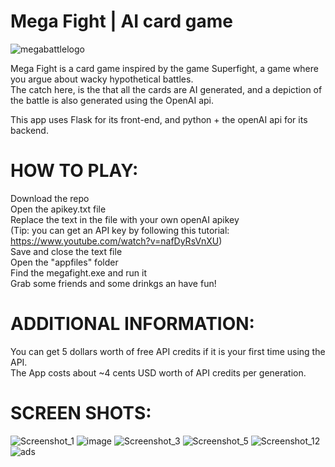 # Mega Fight | AI card game
![megabattlelogo](https://github.com/xOcarin/Mega-Fight---AI-card-game/assets/119756949/62811bcc-cd58-4f62-b738-61b0ea4b5487)

Mega Fight is a card game inspired by the game Superfight, a game where you argue about wacky hypothetical battles. <br>
The catch here, is the that all the cards are AI generated, and a depiction of the battle is also generated using the OpenAI api. <br>

This app uses Flask for its front-end, and python + the openAI api for its backend. <br>

# HOW TO PLAY:
Download the repo <br>
Open the apikey.txt file <br>
Replace the text in the file with your own openAI apikey <br>
(Tip: you can get an API key by following this tutorial: https://www.youtube.com/watch?v=nafDyRsVnXU) <br>
Save and close the text file <br>
Open the "appfiles" folder <br>
Find the megafight.exe and run it <br>
Grab some friends and some drinkgs an have fun! <br>

# ADDITIONAL INFORMATION:
You can get 5 dollars worth of free API credits if it is your first time using the API. <br>
The App costs about ~4 cents USD worth of API credits per generation. <br>

# SCREEN SHOTS:

![Screenshot_1](https://github.com/xOcarin/Mega-Fight---AI-card-game/assets/119756949/5006e56a-e9cc-49bd-b873-ff8f418486f6)
![image](https://github.com/xOcarin/Mega-Fight---AI-card-game/assets/119756949/35e0bb45-d517-4a83-bc34-071db8a1f85b)
![Screenshot_3](https://github.com/xOcarin/Mega-Fight---AI-card-game/assets/119756949/62ee41be-d9c8-42dd-89ee-0acf07bc09cb)
![Screenshot_5](https://github.com/xOcarin/Mega-Fight---AI-card-game/assets/119756949/c97aff94-0cb2-40db-b51f-f032476c928b)
![Screenshot_12](https://github.com/xOcarin/Mega-Fight---AI-card-game/assets/119756949/d819b323-ad88-488e-867e-17dee9958094)
![ads](https://github.com/xOcarin/Mega-Fight---AI-card-game/assets/119756949/5d1b4aff-965e-4a61-b04d-bd0c3edd34fe)
